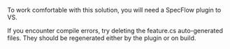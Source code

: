 To work comfortable with this solution, you will need a SpecFlow plugin to VS.

If you encounter compile errors, try deleting the feature.cs auto-generated files. They should be regenerated either by the plugin or on build.